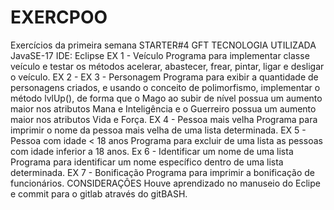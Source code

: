 # EXERCPOO

Exercícios da primeira semana STARTER#4 GFT
TECNOLOGIA UTILIZADA
JavaSE-17
IDE: Eclipse
EX 1 - Veículo
Programa para implementar classe veículo e testar os métodos acelerar, abastecer, frear, pintar, ligar e desligar o veículo.
EX 2 -
EX 3 -  Personagem
Programa para exibir a quantidade de personagens criados, e usando o conceito de polimorfismo, implementar o método lvlUp(), de
forma que o Mago ao subir de nível possua um aumento maior nos atributos Mana e Inteligência e o Guerreiro possua um aumento maior nos atributos Vida e Força.
EX 4 - Pessoa mais velha
Programa para imprimir o nome da pessoa mais velha de uma lista determinada.
EX 5 - Pessoa com idade < 18 anos
Programa para excluir de uma lista as pessoas com idade inferior a 18 anos.
Ex 6 - Identificar um nome de uma lista
Programa para identificar um nome específico dentro de uma lista determinada.
EX 7 - Bonificação
Programa para imprimir a bonificação de funcionários.
CONSIDERAÇÔES
Houve aprendizado no manuseio do Eclipe e commit para o gitlab através do gitBASH.
